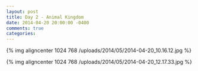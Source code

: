 ```yaml
---
layout: post
title: Day 2 - Animal Kingdom
date: 2014-04-20 20:00:00 -0400
comments: true
categories: 
---
```

{% img aligncenter 1024 768 /uploads/2014/05/2014-04-20_10.16.12.jpg %}

{% img aligncenter 1024 768 /uploads/2014/05/2014-04-20_12.17.33.jpg %}
